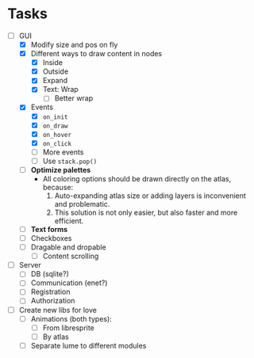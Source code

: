 # Tasks

- [ ] GUI
  - [x] Modify size and pos on fly
  - [x] Different ways to draw content in nodes
    - [x] Inside
    - [x] Outside
    - [x] Expand
    - [x] Text: Wrap
      - [ ] Better wrap
  - [x] Events
    - [x] `on_init`
    - [x] `on_draw`
    - [x] `on_hover`
    - [x] `on_click`
    - [ ] More events
    - [ ] Use `stack.pop()`
  - [ ] **Optimize palettes**
    - All coloring options should be drawn directly on the atlas, because:
      1. Auto-expanding atlas size or adding layers is inconvenient and
         problematic.
      2. This solution is not only easier, but also faster and more efficient.
  - [ ] **Text forms**
  - [ ] Checkboxes
  - [ ] Dragable and dropable
    - [ ] Content scrolling
- [ ] Server
  - [ ] DB (sqlite?)
  - [ ] Communication (enet?)
  - [ ] Registration
  - [ ] Authorization
- [ ] Create new libs for love
  - [ ] Animations (both types):
    - [ ] From libresprite
    - [ ] By atlas
  - [ ] Separate lume to different modules
